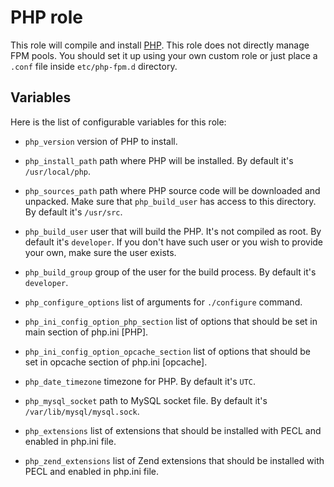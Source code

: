 PHP role
========

This role will compile and install [PHP](https://www.php.net/). 
This role does not directly manage FPM pools. You should set it up using your own custom role or just place a `.conf` file inside `etc/php-fpm.d` directory. 

Variables
---------
Here is the list of configurable variables for this role:

 - `php_version` version of PHP to install.

 - `php_install_path` path where PHP will be installed. By default it's `/usr/local/php`.

 - `php_sources_path` path where PHP source code will be downloaded and unpacked. Make sure that `php_build_user` has access to this directory. By default it's `/usr/src`.
 
 - `php_build_user` user that will build the PHP. It's not compiled as root. By default it's `developer`. If you don't have such user or you wish to provide your own, make sure the user exists.
 
 - `php_build_group` group of the user for the build process. By default it's `developer`.
 
 - `php_configure_options` list of arguments for `./configure` command.
 
 - `php_ini_config_option_php_section` list of options that should be set in main section of php.ini [PHP].
 
 - `php_ini_config_option_opcache_section` list of options that should be set in opcache section of php.ini [opcache].
 
 - `php_date_timezone` timezone for PHP. By default it's `UTC`.
 
 - `php_mysql_socket` path to MySQL socket file. By default it's `/var/lib/mysql/mysql.sock`.
 
 - `php_extensions` list of extensions that should be installed with PECL and enabled in php.ini file.
 
 - `php_zend_extensions` list of Zend extensions that should be installed with PECL and enabled in php.ini file.
